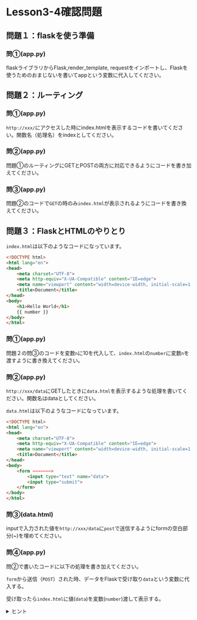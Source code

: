 # Lesson3-4確認問題

## 問題１：flaskを使う準備
### 問①(app.py)

flaskライブラリからFlask,render_template, requestをインポートし、Flaskを使うためのおまじないを書いてappという変数に代入してください。

## 問題２：ルーティング
### 問①(app.py)

`http://xxx/`にアクセスした時にindex.htmlを表示するコードを書いてください。関数名（処理名）をindexとしてください。

### 問②(app.py)

問題①のルーティングにGETとPOSTの両方に対応できるようにコードを書き加えてください。

### 問③(app.py)

問題②のコードで`GET`の時のみ`index.html`が表示されるようにコードを書き換えてください。

## 問題３：FlaskとHTMLのやりとり
`index.html`は以下のようなコードになっています。

```html
<!DOCTYPE html>
<html lang="en">
<head>
    <meta charset="UTF-8">
    <meta http-equiv="X-UA-Compatible" content="IE=edge">
    <meta name="viewport" content="width=device-width, initial-scale=1.0">
    <title>Document</title>
</head>
<body>
    <h1>Hello World</h1>
    {{ number }}
</body>
</html>
```

### 問①(app.py)

問題２の問③のコードを変数`n`に10を代入して、`index.html`の`number`に変数`n`を渡すように書き換えてください。

### 問②(app.py)

`http://xxx/data`にGETしたときに`data.html`を表示するような処理を書いてください。関数名はdataとしてください。

`data.html`は以下のようなコードになっています。

```html
<!DOCTYPE html>
<html lang="en">
<head>
    <meta charset="UTF-8">
    <meta http-equiv="X-UA-Compatible" content="IE=edge">
    <meta name="viewport" content="width=device-width, initial-scale=1.0">
    <title>Document</title>
</head>
<body>
    <form ~~~~~~~>
        <input type="text" name="data">
        <input type="submit">
    </form>    
</body>
</html>
```

### 問③(data.html)

inputで入力された値を`http://xxx/data`に`post`で送信するようにformの空白部分(~)を埋めてください。

### 問④(app.py)

問②で書いたコードに以下の処理を書き加えてください。

`form`から送信（`POST`）された時、データをFlaskで受け取り`data`という変数に代入する。

受け取ったら`index.html`に値(`data`)を変数(`number`)渡して表示する。

<details>
<summary>ヒント</summary>

問題２の問③を参考にしてmethodとルーティング、render_template部分を変更してみよう！

テキストを受け取りたいときは`request.form[name属性]`で受け取れます！

</details>


